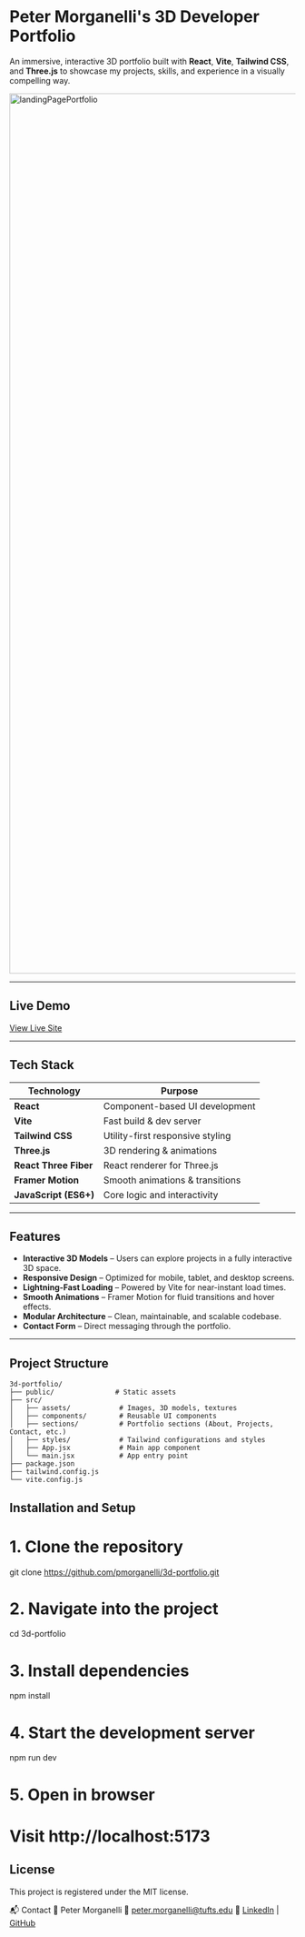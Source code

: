 # Peter Morganelli's 3D Developer Portfolio

An immersive, interactive 3D portfolio built with **React**, **Vite**, **Tailwind CSS**, and **Three.js** to showcase my projects, skills, and experience in a visually compelling way.

<img width="2354" height="1548" alt="landingPagePortfolio" src="https://github.com/user-attachments/assets/dda5b898-b27a-4071-998e-78c5f6ecdc72" />

---

## Live Demo
 [View Live Site](https://www.petermorganelli.dev) <!-- Replace with deployed URL -->

---

## Tech Stack

| Technology       | Purpose                                                   |
|------------------|-----------------------------------------------------------|
| **React**        | Component-based UI development                            |
| **Vite**         | Fast build & dev server                                   |
| **Tailwind CSS** | Utility-first responsive styling                          |
| **Three.js**     | 3D rendering & animations                                 |
| **React Three Fiber** | React renderer for Three.js                       |
| **Framer Motion**| Smooth animations & transitions                          |
| **JavaScript (ES6+)** | Core logic and interactivity                        |

---

## Features

-  **Interactive 3D Models** – Users can explore projects in a fully interactive 3D space.
-  **Responsive Design** – Optimized for mobile, tablet, and desktop screens.
-  **Lightning-Fast Loading** – Powered by Vite for near-instant load times.
-  **Smooth Animations** – Framer Motion for fluid transitions and hover effects.
-  **Modular Architecture** – Clean, maintainable, and scalable codebase.
-  **Contact Form** – Direct messaging through the portfolio.

---

## Project Structure

```plaintext
3d-portfolio/
├── public/               # Static assets
├── src/
│   ├── assets/            # Images, 3D models, textures
│   ├── components/        # Reusable UI components
│   ├── sections/          # Portfolio sections (About, Projects, Contact, etc.)
│   ├── styles/            # Tailwind configurations and styles
│   ├── App.jsx            # Main app component
│   └── main.jsx           # App entry point
├── package.json
├── tailwind.config.js
└── vite.config.js

```

## Installation and Setup
# 1. Clone the repository

git clone https://github.com/pmorganelli/3d-portfolio.git

# 2. Navigate into the project
cd 3d-portfolio

# 3. Install dependencies
npm install

# 4. Start the development server
npm run dev

# 5. Open in browser
# Visit http://localhost:5173

## License
This project is registered under the MIT license.

📬 Contact
💼 Peter Morganelli
📧 peter.morganelli@tufts.edu
🔗 [LinkedIn]([url](https://www.linkedin.com/in/peter-morganelli-102860258/)) | [GitHub]([url](https://github.com/pmorganelli))


